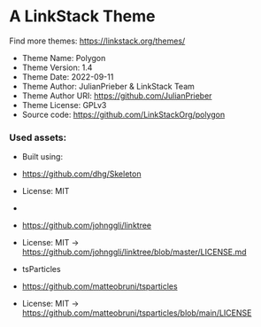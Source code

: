 # A LinkStack Theme
Find more themes: https://linkstack.org/themes/
                                                                                                                                                                         
*	Theme Name: Polygon
*	Theme Version: 1.4
*	Theme Date: 2022-09-11
*	Theme Author: JulianPrieber & LinkStack Team
*	Theme Author URI: https://github.com/JulianPrieber
*	Theme License: GPLv3
*	Source code: https://github.com/LinkStackOrg/polygon


### Used assets:
* Built using:
* https://github.com/dhg/Skeleton
* License: MIT

*
* https://github.com/johnggli/linktree
* License: MIT -> https://github.com/johnggli/linktree/blob/master/LICENSE.md


* tsParticles
* https://github.com/matteobruni/tsparticles
* License: MIT -> https://github.com/matteobruni/tsparticles/blob/main/LICENSE

